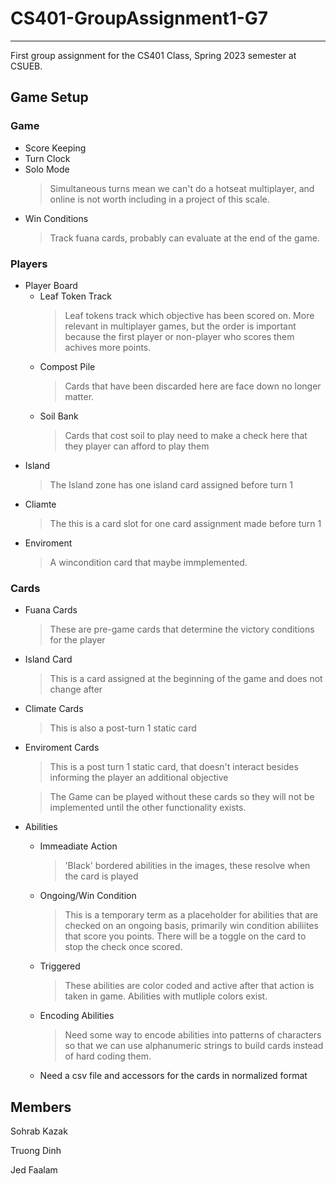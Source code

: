 # CS401-GroupAssignment1-G7

---

First group assignment for the CS401 Class, Spring 2023 semester at CSUEB.

## Game Setup

### Game

- Score Keeping
- Turn Clock
- Solo Mode
  > Simultaneous turns mean we can't do a hotseat multiplayer, and online is not worth including in a project of this scale.
- Win Conditions
  > Track fuana cards, probably can evaluate at the end of the game.

### Players

- Player Board
  - Leaf Token Track
    > Leaf tokens track which objective has been scored on. More relevant in multiplayer games, but the order is important because the first player or non-player who scores them achives more points.
  - Compost Pile
    > Cards that have been discarded here are face down no longer matter.
  - Soil Bank
    > Cards that cost soil to play need to make a check here that they player can afford to play them
- Island
  > The Island zone has one island card assigned before turn 1
- Cliamte
  > The this is a card slot for one card assignment made before turn 1
- Enviroment
  > A wincondition card that maybe immplemented.

### Cards

- Fuana Cards
  > These are pre-game cards that determine the victory conditions for the player
- Island Card
  > This is a card assigned at the beginning of the game and does not change after
- Climate Cards
  > This is also a post-turn 1 static card
- Enviroment Cards

  > This is a post turn 1 static card, that doesn't interact besides informing the player an additional objective

  > The Game can be played without these cards so they will not be implemented until the other functionality exists.

- Abilities
  - Immeadiate Action
    > 'Black' bordered abilities in the images, these resolve when the card is played
  - Ongoing/Win Condition
    > This is a temporary term as a placeholder for abilities that are checked on an ongoing basis, primarily win condition abiliites that score you points. There will be a toggle on the card to stop the check once scored.
  - Triggered
    > These abilities are color coded and active after that action is taken in game. Abilities with mutliple colors exist.
  - Encoding Abilities
    > Need some way to encode abilities into patterns of characters so that we can use alphanumeric strings to build cards instead of hard coding them.
  - Need a csv file and accessors for the cards in normalized format

## Members

Sohrab Kazak

Truong Dinh

Jed Faalam
